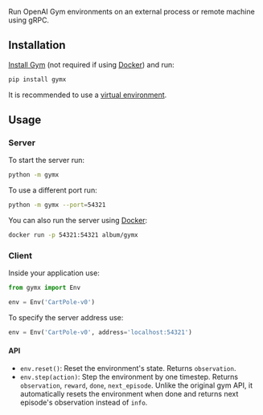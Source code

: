 Run OpenAI Gym environments on an external process or remote machine using gRPC.

## Installation

[Install Gym] (not required if using [Docker]) and run:

```sh
pip install gymx
```

It is recommended to use a [virtual environment].

## Usage

### Server

To start the server run:

```sh
python -m gymx
```

To use a different port run:

```sh
python -m gymx --port=54321
```

You can also run the server using [Docker]:

```sh
docker run -p 54321:54321 album/gymx
```

### Client

Inside your application use:

```py
from gymx import Env

env = Env('CartPole-v0')
```

To specify the server address use:

```py
env = Env('CartPole-v0', address='localhost:54321')
```

#### API

-   `env.reset()`: Reset the environment's state. Returns `observation`.
-   `env.step(action)`: Step the environment by one timestep. Returns `observation`, `reward`, `done`, `next_episode`. Unlike the original gym API, it automatically resets the environment when done and returns next episode's observation instead of `info`.

[virtual environment]: https://docs.python.org/3/library/venv.html
[install gym]: https://github.com/openai/gym#installation
[docker]: https://docs.docker.com/
